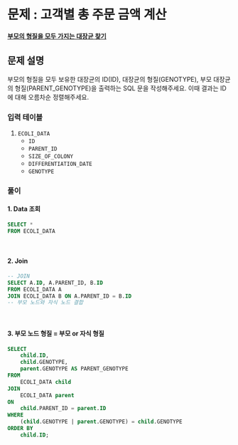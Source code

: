 # 문제 : 고객별 총 주문 금액 계산
#### [부모의 형질을 모두 가지는 대장균 찾기]([URL](https://school.programmers.co.kr/learn/courses/30/lessons/301647))

## 문제 설명
부모의 형질을 모두 보유한 대장균의 ID(ID), 대장균의 형질(GENOTYPE), 부모 대장균의 형질(PARENT_GENOTYPE)을 출력하는 SQL 문을 작성해주세요. 이때 결과는 ID에 대해 오름차순 정렬해주세요.

### 입력 테이블
1. `ECOLI_DATA `
   - `ID`
   - `PARENT_ID`
   - `SIZE_OF_COLONY`
   - `DIFFERENTIATION_DATE`
   - `GENOTYPE`

### 풀이
#### 1. Data 조회
```sql
SELECT *
FROM ECOLI_DATA
```

<br/>


#### 2. Join

```sql
-- JOIN
SELECT A.ID, A.PARENT_ID, B.ID
FROM ECOLI_DATA A
JOIN ECOLI_DATA B ON A.PARENT_ID = B.ID
-- 부모 노드와 자식 노드 결합
```

<br/>

#### 3. 부모 노드 형질 = 부모 or 자식 형질
```sql
SELECT
    child.ID,
    child.GENOTYPE,
    parent.GENOTYPE AS PARENT_GENOTYPE
FROM
    ECOLI_DATA child
JOIN
    ECOLI_DATA parent
ON
    child.PARENT_ID = parent.ID
WHERE
    (child.GENOTYPE | parent.GENOTYPE) = child.GENOTYPE
ORDER BY
    child.ID;
```

